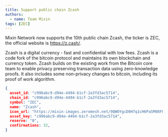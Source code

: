 ```yaml
---
title: Support public chain Zcash
authors:  
  - name: Team Mixin
tags: [ZEC]
---
```


Mixin Network now supports the 10th public chain Zcash, the ticker is ZEC, the official website is <https://z.cash/>.

Zcash is a digital currency - fast and confidential with low fees. Zcash is a code fork of the bitcoin protocol and maintains its own blockchain and currency token. Zcash builds on the existing work from the Bitcoin core team to enable privacy preserving transaction data using zero-knowledge proofs. It also includes some non-privacy changes to bitcoin, including its proof of work algorithm.



```json
{
  asset_id: "c996abc9-d94e-4494-b1cf-2a3fd3ac5714",
  chain_id: "c996abc9-d94e-4494-b1cf-2a3fd3ac5714",
  symbol: "ZEC",
  name: "Zcash",
  icon_url: "https://mixin-images.zeromesh.net/9QWOYgcD0H7q1cH6PaSM08FQ549epnEzqIQ2EgEfK2s82jhsIu1wDKmsR7rkPFwjIYKOILteq7mW1hIaXcy4DhI=s128";;,
  asset_key: "c996abc9-d94e-4494-b1cf-2a3fd3ac5714",
  reserve: "0",
  confirmations: 32,
}
```
